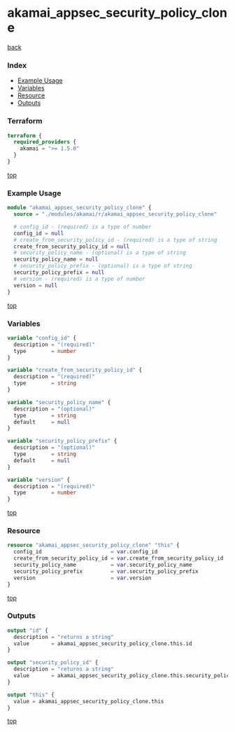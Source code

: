 # akamai_appsec_security_policy_clone

[back](../akamai.md)

### Index

- [Example Usage](#example-usage)
- [Variables](#variables)
- [Resource](#resource)
- [Outputs](#outputs)

### Terraform

```terraform
terraform {
  required_providers {
    akamai = ">= 1.5.0"
  }
}
```

[top](#index)

### Example Usage

```terraform
module "akamai_appsec_security_policy_clone" {
  source = "./modules/akamai/r/akamai_appsec_security_policy_clone"

  # config_id - (required) is a type of number
  config_id = null
  # create_from_security_policy_id - (required) is a type of string
  create_from_security_policy_id = null
  # security_policy_name - (optional) is a type of string
  security_policy_name = null
  # security_policy_prefix - (optional) is a type of string
  security_policy_prefix = null
  # version - (required) is a type of number
  version = null
}
```

[top](#index)

### Variables

```terraform
variable "config_id" {
  description = "(required)"
  type        = number
}

variable "create_from_security_policy_id" {
  description = "(required)"
  type        = string
}

variable "security_policy_name" {
  description = "(optional)"
  type        = string
  default     = null
}

variable "security_policy_prefix" {
  description = "(optional)"
  type        = string
  default     = null
}

variable "version" {
  description = "(required)"
  type        = number
}
```

[top](#index)

### Resource

```terraform
resource "akamai_appsec_security_policy_clone" "this" {
  config_id                      = var.config_id
  create_from_security_policy_id = var.create_from_security_policy_id
  security_policy_name           = var.security_policy_name
  security_policy_prefix         = var.security_policy_prefix
  version                        = var.version
}
```

[top](#index)

### Outputs

```terraform
output "id" {
  description = "returns a string"
  value       = akamai_appsec_security_policy_clone.this.id
}

output "security_policy_id" {
  description = "returns a string"
  value       = akamai_appsec_security_policy_clone.this.security_policy_id
}

output "this" {
  value = akamai_appsec_security_policy_clone.this
}
```

[top](#index)